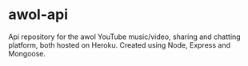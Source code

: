 # awol-api
Api repository for the awol YouTube music/video, sharing and chatting platform, both hosted on Heroku. Created using Node, Express and Mongoose.
